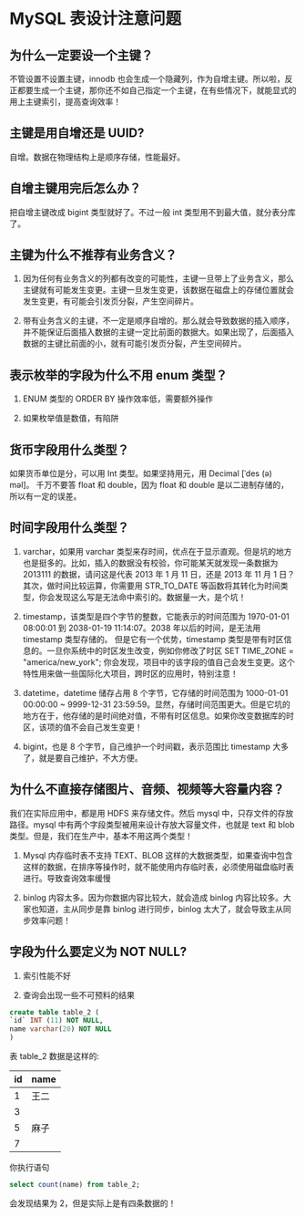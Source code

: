 # MySQL 表设计注意问题


## 为什么一定要设一个主键？
不管设置不设置主键，innodb 也会生成一个隐藏列，作为自增主键。所以啦，反正都要生成一个主键，那你还不如自己指定一个主键，在有些情况下，就能显式的用上主键索引，提高查询效率！

## 主键是用自增还是 UUID?
自增。数据在物理结构上是顺序存储，性能最好。

## 自增主键用完后怎么办？
把自增主键改成 bigint 类型就好了。不过一般 int 类型用不到最大值，就分表分库了。

## 主键为什么不推荐有业务含义？
1. 因为任何有业务含义的列都有改变的可能性，主键一旦带上了业务含义，那么主键就有可能发生变更。主键一旦发生变更，该数据在磁盘上的存储位置就会发生变更，有可能会引发页分裂，产生空间碎片。

2. 带有业务含义的主键，不一定是顺序自增的。那么就会导致数据的插入顺序，并不能保证后面插入数据的主键一定比前面的数据大。如果出现了，后面插入数据的主键比前面的小，就有可能引发页分裂，产生空间碎片。

## 表示枚举的字段为什么不用 enum 类型？
1. ENUM 类型的 ORDER BY 操作效率低，需要额外操作

2. 如果枚举值是数值，有陷阱

## 货币字段用什么类型？
如果货币单位是分，可以用 Int 类型。如果坚持用元，用 Decimal [ˈdes (ə) məl]。
千万不要答 float 和 double，因为 float 和 double 是以二进制存储的，所以有一定的误差。

## 时间字段用什么类型？
1. varchar，如果用 varchar 类型来存时间，优点在于显示直观。但是坑的地方也是挺多的。比如，插入的数据没有校验，你可能某天就发现一条数据为 2013111 的数据，请问这是代表 2013 年 1 月 11 日，还是 2013 年 11 月 1 日？
其次，做时间比较运算，你需要用 STR_TO_DATE 等函数将其转化为时间类型，你会发现这么写是无法命中索引的。数据量一大，是个坑！

2. timestamp，该类型是四个字节的整数，它能表示的时间范围为 1970-01-01 08:00:01 到 2038-01-19 11:14:07。2038 年以后的时间，是无法用 timestamp 类型存储的。
但是它有一个优势，timestamp 类型是带有时区信息的。一旦你系统中的时区发生改变，例如你修改了时区 SET TIME_ZONE = "america/new_york";
你会发现，项目中的该字段的值自己会发生变更。这个特性用来做一些国际化大项目，跨时区的应用时，特别注意！

3. datetime，datetime 储存占用 8 个字节，它存储的时间范围为 1000-01-01 00:00:00 ~ 9999-12-31 23:59:59。显然，存储时间范围更大。但是它坑的地方在于，他存储的是时间绝对值，不带有时区信息。如果你改变数据库的时区，该项的值不会自己发生变更！

4. bigint，也是 8 个字节，自己维护一个时间戳，表示范围比 timestamp 大多了，就是要自己维护，不大方便。

## 为什么不直接存储图片、音频、视频等大容量内容？
我们在实际应用中，都是用 HDFS 来存储文件。然后 mysql 中，只存文件的存放路径。mysql 中有两个字段类型被用来设计存放大容量文件，也就是 text 和 blob 类型。但是，我们在生产中，基本不用这两个类型！

1. Mysql 内存临时表不支持 TEXT、BLOB 这样的大数据类型，如果查询中包含这样的数据，在排序等操作时，就不能使用内存临时表，必须使用磁盘临时表进行。导致查询效率缓慢

2. binlog 内容太多。因为你数据内容比较大，就会造成 binlog 内容比较多。大家也知道，主从同步是靠 binlog 进行同步，binlog 太大了，就会导致主从同步效率问题！

## 字段为什么要定义为 NOT NULL?
1. 索引性能不好

2. 查询会出现一些不可预料的结果
```sql
create table table_2 (
`id` INT (11) NOT NULL,
name varchar(20) NOT NULL
)
```

表 table_2 数据是这样的:

| id  | name |
|-----|------|
| 1   | 王二   |
| 3   |      |
| 5   | 麻子   |
| 7   |      |

你执行语句
```sql
select count(name) from table_2;
```

会发现结果为 2，但是实际上是有四条数据的！
